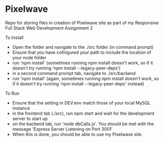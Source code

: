 # Pixelwave
Repo for storing files in creation of Pixelwave site as part of my Responsive Full Stack Web Development Assignment 2

To Install
- Open the folder and navigate to the ./src folder (in command prompt)
- Ensure that you have cofnigured your path to include the location of your node folder
- run 'npm install' (sometimes running npm install doesn't work, so if it doesn't try running 'npm install --legacy-peer-deps')
- in a second command prompt tab, navigate to ./src/backend
- run 'npm install' (again, sometimes running npm install doesn't work, so if it doesn't try running 'npm install --legacy-peer-deps' instead)

To Run
- Ensure that the setting in DEV.env match those of your local MySQL instance
- in the frontend tab (./src), run npm start and wait for the development server to start up
- on the backend tab, run 'node dbCalls.js'. You should be met with the message 'Express Server Listening on Port  3001'
- When this is done, you should be able to use my Pixelwave site.